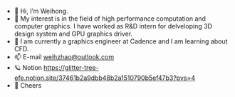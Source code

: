 - 👋 Hi, I’m Weihong.
- 👀 My interest is in the field of high performance computation and computer graphics. I have worked as R&D intern for delveloping 3D design system and GPU graphics driver.
- 🌱 I am currently a graphics engineer at Cadence and I am learning about CFD. 
- 📫 E-mail weihzhao@outlook.com
- 🪐 Notion https://glitter-tree-efe.notion.site/37461b2a9dbb48b2a1510790b5ef47b3?pvs=4
- 🍻 Cheers
